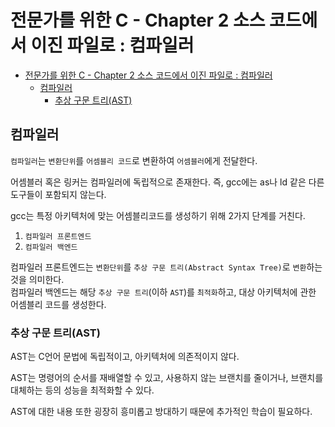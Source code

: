 # 전문가를 위한 C - Chapter 2 소스 코드에서 이진 파일로 : 컴파일러

- [전문가를 위한 C - Chapter 2 소스 코드에서 이진 파일로 : 컴파일러](#전문가를-위한-c---chapter-2-소스-코드에서-이진-파일로--컴파일러)
  - [컴파일러](#컴파일러)
    - [추상 구문 트리(AST)](#추상-구문-트리ast)

## 컴파일러

`컴파일러`는 `변환단위`를 `어셈블리 코드`로 변환하여 `어셈블러`에게 전달한다.

어셈블러 혹은 링커는 컴파일러에 독립적으로 존재한다.
즉, gcc에는 as나 ld 같은 다른 도구들이 포함되지 않는다.

gcc는 특정 아키텍처에 맞는 어셈블리코드를 생성하기 위해 2가지 단계를 거친다.
1. `컴파일러 프론트엔드`
2. `컴파일러 백엔드`

컴파일러 프론트엔드는 `변환단위`를 `추상 구문 트리(Abstract Syntax Tree)`로 `변환`하는 것을 의미한다.  
컴파일러 백엔드는 해당 `추상 구문 트리`(이하 `AST`)를 `최적화`하고,
대상 아키텍처에 관한 어셈블리 코드를 생성한다.

### 추상 구문 트리(AST)

AST는 C언어 문법에 독립적이고, 아키텍처에 의존적이지 않다.

AST는 명령어의 순서를 재배열할 수 있고, 사용하지 않는 브랜치를 줄이거나, 브랜치를 대체하는 등의 성능을 최적화할 수 있다.

AST에 대한 내용 또한 굉장히 흥미롭고 방대하기 때문에 추가적인 학습이 필요하다.